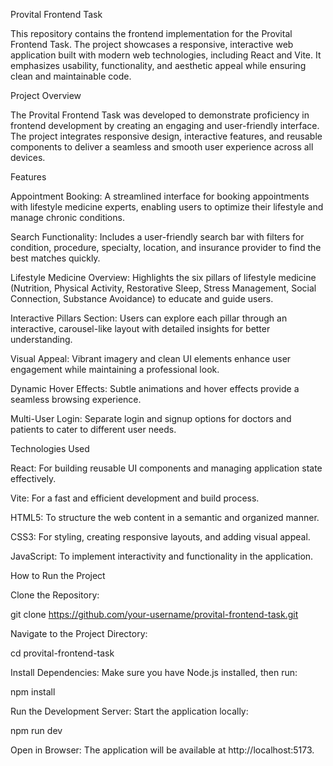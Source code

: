Provital Frontend Task

This repository contains the frontend implementation for the Provital Frontend Task. The project showcases a responsive, interactive web application built with modern web technologies, including React and Vite. It emphasizes usability, functionality, and aesthetic appeal while ensuring clean and maintainable code.

Project Overview

The Provital Frontend Task was developed to demonstrate proficiency in frontend development by creating an engaging and user-friendly interface. The project integrates responsive design, interactive features, and reusable components to deliver a seamless and smooth user experience across all devices.

Features

Appointment Booking: A streamlined interface for booking appointments with lifestyle medicine experts, enabling users to optimize their lifestyle and manage chronic conditions.

Search Functionality: Includes a user-friendly search bar with filters for condition, procedure, specialty, location, and insurance provider to find the best matches quickly.

Lifestyle Medicine Overview: Highlights the six pillars of lifestyle medicine (Nutrition, Physical Activity, Restorative Sleep, Stress Management, Social Connection, Substance Avoidance) to educate and guide users.

Interactive Pillars Section: Users can explore each pillar through an interactive, carousel-like layout with detailed insights for better understanding.

Visual Appeal: Vibrant imagery and clean UI elements enhance user engagement while maintaining a professional look.

Dynamic Hover Effects: Subtle animations and hover effects provide a seamless browsing experience.

Multi-User Login: Separate login and signup options for doctors and patients to cater to different user needs.

Technologies Used

React: For building reusable UI components and managing application state effectively.

Vite: For a fast and efficient development and build process.

HTML5: To structure the web content in a semantic and organized manner.

CSS3: For styling, creating responsive layouts, and adding visual appeal.

JavaScript: To implement interactivity and functionality in the application.

How to Run the Project

Clone the Repository:

git clone https://github.com/your-username/provital-frontend-task.git

Navigate to the Project Directory:

cd provital-frontend-task

Install Dependencies: Make sure you have Node.js installed, then run:

npm install

Run the Development Server: Start the application locally:

npm run dev

Open in Browser: The application will be available at http://localhost:5173.
